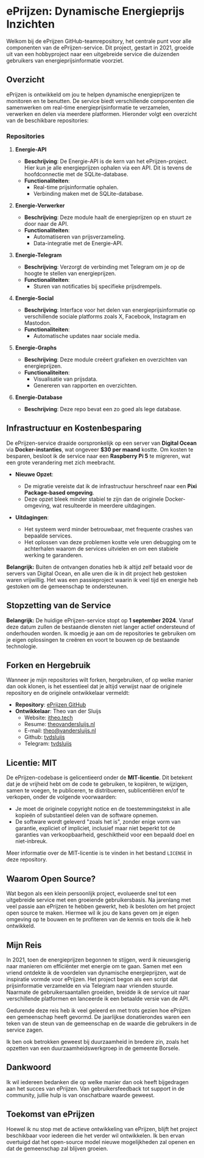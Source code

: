 # ePrijzen: Dynamische Energieprijs Inzichten

Welkom bij de ePrijzen GitHub-teamrepository, het centrale punt voor alle componenten van de ePrijzen-service. Dit project, gestart in 2021, groeide uit van een hobbyproject naar een uitgebreide service die duizenden gebruikers van energieprijsinformatie voorziet.

## Overzicht

ePrijzen is ontwikkeld om jou te helpen dynamische energieprijzen te monitoren en te benutten. De service biedt verschillende componenten die samenwerken om real-time energieprijsinformatie te verzamelen, verwerken en delen via meerdere platformen. Hieronder volgt een overzicht van de beschikbare repositories:

### Repositories

1. **Energie-API**
   - **Beschrijving**: De Energie-API is de kern van het ePrijzen-project. Hier kun je alle energieprijzen ophalen via een API. Dit is tevens de hoofdconnectie met de SQLite-database.
   - **Functionaliteiten**:
     - Real-time prijsinformatie ophalen.
     - Verbinding maken met de SQLite-database.

2. **Energie-Verwerker**
   - **Beschrijving**: Deze module haalt de energieprijzen op en stuurt ze door naar de API.
   - **Functionaliteiten**:
     - Automatiseren van prijsverzameling.
     - Data-integratie met de Energie-API.

3. **Energie-Telegram**
   - **Beschrijving**: Verzorgt de verbinding met Telegram om je op de hoogte te stellen van energieprijzen.
   - **Functionaliteiten**:
     - Sturen van notificaties bij specifieke prijsdrempels.

4. **Energie-Social**
   - **Beschrijving**: Interface voor het delen van energieprijsinformatie op verschillende sociale platforms zoals X, Facebook, Instagram en Mastodon.
   - **Functionaliteiten**:
     - Automatische updates naar sociale media.

5. **Energie-Graphs**
   - **Beschrijving**: Deze module creëert grafieken en overzichten van energieprijzen.
   - **Functionaliteiten**:
     - Visualisatie van prijsdata.
     - Genereren van rapporten en overzichten.

6. **Energie-Database**
   - **Beschrijving**: Deze repo bevat een zo goed als lege database.
       

## Infrastructuur en Kostenbesparing

De ePrijzen-service draaide oorspronkelijk op een server van **Digital Ocean** via **Docker-instanties**, wat ongeveer **$30 per maand** kostte. Om kosten te besparen, besloot ik de service naar een **Raspberry Pi 5** te migreren, wat een grote verandering met zich meebracht.

- **Nieuwe Opzet**:
  - De migratie vereiste dat ik de infrastructuur herschreef naar een **Pixi Package-based omgeving**.
  - Deze opzet bleek minder stabiel te zijn dan de originele Docker-omgeving, wat resulteerde in meerdere uitdagingen.

- **Uitdagingen**:
  - Het systeem werd minder betrouwbaar, met frequente crashes van bepaalde services.
  - Het oplossen van deze problemen kostte vele uren debugging om te achterhalen waarom de services uitvielen en om een stabiele werking te garanderen.

**Belangrijk:** Buiten de ontvangen donaties heb ik altijd zelf betaald voor de servers van Digital Ocean, en alle uren die ik in dit project heb gestoken waren vrijwillig. Het was een passieproject waarin ik veel tijd en energie heb gestoken om de gemeenschap te ondersteunen.

## Stopzetting van de Service

**Belangrijk:** De huidige ePrijzen-service stopt op **1 september 2024**. Vanaf deze datum zullen de bestaande diensten niet langer actief ondersteund of onderhouden worden. Ik moedig je aan om de repositories te gebruiken om je eigen oplossingen te creëren en voort te bouwen op de bestaande technologie.

## Forken en Hergebruik

Wanneer je mijn repositories wilt forken, hergebruiken, of op welke manier dan ook klonen, is het essentieel dat je altijd verwijst naar de originele repository en de originele ontwikkelaar vermeldt:

- **Repository**: [ePrijzen GitHub](https://github.com/ePrijzen/)
- **Ontwikkelaar**: Theo van der Sluijs
  - Website: [itheo.tech](https://itheo.tech)
  - Resume: [theovandersluijs.nl](https://theovandersluijs.nl)
  - E-mail: [theo@vandersluijs.nl](mailto:theo@vandersluijs.nl)
  - Github: [tvdsluijs](https://github.com/tvdsluijs)
  - Telegram: [tvdsluijs](https://t.me/tvdsluijs)

## Licentie: MIT

De ePrijzen-codebase is gelicentieerd onder de **MIT-licentie**. Dit betekent dat je de vrijheid hebt om de code te gebruiken, te kopiëren, te wijzigen, samen te voegen, te publiceren, te distribueren, sublicentiëren en/of te verkopen, onder de volgende voorwaarden:

- Je moet de originele copyright notice en de toestemmingstekst in alle kopieën of substantieel delen van de software opnemen.
- De software wordt geleverd "zoals het is", zonder enige vorm van garantie, expliciet of impliciet, inclusief maar niet beperkt tot de garanties van verkoopbaarheid, geschiktheid voor een bepaald doel en niet-inbreuk.

Meer informatie over de MIT-licentie is te vinden in het bestand `LICENSE` in deze repository.

## Waarom Open Source?

Wat begon als een klein persoonlijk project, evolueerde snel tot een uitgebreide service met een groeiende gebruikersbasis. Na jarenlang met veel passie aan ePrijzen te hebben gewerkt, heb ik besloten om het project open source te maken. Hiermee wil ik jou de kans geven om je eigen omgeving op te bouwen en te profiteren van de kennis en tools die ik heb ontwikkeld.

## Mijn Reis

In 2021, toen de energieprijzen begonnen te stijgen, werd ik nieuwsgierig naar manieren om efficiënter met energie om te gaan. Samen met een vriend ontdekte ik de voordelen van dynamische energieprijzen, wat de inspiratie vormde voor ePrijzen. Het project begon als een script dat prijsinformatie verzamelde en via Telegram naar vrienden stuurde. Naarmate de gebruikersaantallen groeiden, breidde ik de service uit naar verschillende platformen en lanceerde ik een betaalde versie van de API.

Gedurende deze reis heb ik veel geleerd en met trots gezien hoe ePrijzen een gemeenschap heeft gevormd. De jaarlijkse donatierondes waren een teken van de steun van de gemeenschap en de waarde die gebruikers in de service zagen.

Ik ben ook betrokken geweest bij duurzaamheid in bredere zin, zoals het opzetten van een duurzaamheidswerkgroep in de gemeente Borsele.

## Dankwoord

Ik wil iedereen bedanken die op welke manier dan ook heeft bijgedragen aan het succes van ePrijzen. Van gebruikersfeedback tot support in de community, jullie hulp is van onschatbare waarde geweest.

## Toekomst van ePrijzen

Hoewel ik nu stop met de actieve ontwikkeling van ePrijzen, blijft het project beschikbaar voor iedereen die het verder wil ontwikkelen. Ik ben ervan overtuigd dat het open-source model nieuwe mogelijkheden zal openen en dat de gemeenschap zal blijven groeien.
